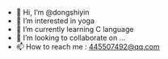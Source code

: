 - 👋 Hi, I’m @dongshiyin
- 👀 I’m interested in yoga
- 🌱 I’m currently learning C language
- 💞️ I’m looking to collaborate on ...
- 📫 How to reach me : 445507492@qq.com

<!---
dongshiyin/dongshiyin is a ✨ special ✨ repository because its `README.md` (this file) appears on your GitHub profile.
You can click the Preview link to take a look at your changes.
--->

